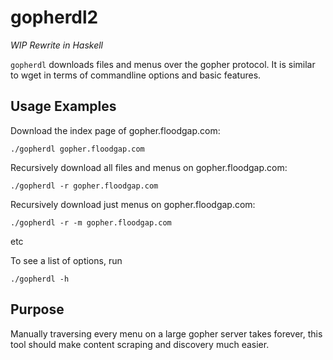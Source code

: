 # gopherdl2

*WIP Rewrite in Haskell*

`gopherdl` downloads files and menus over the gopher protocol. It is
similar to wget in terms of commandline options and basic features.

## Usage Examples

Download the index page of gopher.floodgap.com:

`./gopherdl gopher.floodgap.com`

Recursively download all files and menus on gopher.floodgap.com:

`./gopherdl -r gopher.floodgap.com`

Recursively download just menus on gopher.floodgap.com:

`./gopherdl -r -m gopher.floodgap.com`

etc

To see a list of options, run

`./gopherdl -h`


## Purpose

Manually traversing every menu on a large gopher server takes forever,
this tool should make content scraping and discovery much easier.
